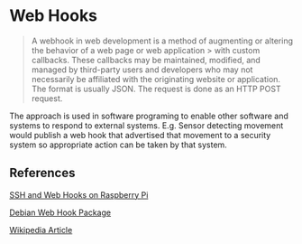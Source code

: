 # Web Hooks

> A webhook in web development is a method of augmenting or altering the behavior of a web page or web application > with custom callbacks. These callbacks may be maintained, modified, and managed by third-party users and developers who may not necessarily be affiliated with the originating website or application.
> The format is usually JSON. The request is done as an HTTP POST request.

The approach is used in software programing to enable other software and systems to respond to external systems.  E.g. Sensor detecting movement would publish a web hook that advertised that movement to a security system so  appropriate action can be taken by that system.

## References

[SSH and Web Hooks on Raspberry Pi](https://www.raspberrypi.org/forums/viewtopic.php?t=231581)

[Debian Web Hook Package](https://packages.debian.org/stretch/webhook)

[Wikipedia Article](https://en.wikipedia.org/wiki/Webhook)
